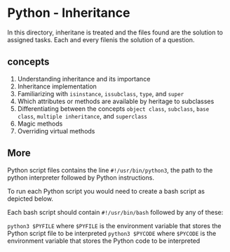 # Python - Inheritance
In this directory, inheritane is treated and the files found are the solution to assigned tasks. Each and every filenis the solution of a question.

## concepts
1. Understanding inheritance and its importance
2. Inheritance implementation
3. Familiarizing with `isinstance`, `issubclass`, `type`, and `super`
4. Which attributes or methods are available by heritage to subclasses
5. Differentiating between the concepts `object class`, `subclass`, `base class`, `multiple inheritance`, and `superclass`
6. Magic methods
7. Overriding virtual methods


## More
Python script files contains the line `#!/usr/bin/python3`, the path to the python interpreter followed by Python instructions.

To run each Python script you would need to create a bash script as depicted below.

Each bash script should contain `#!/usr/bin/bash` followed by any of these:

`python3 $PYFILE` where `$PYFILE` is the environment variable that stores the Python script file to be interpreted
`python3 $PYCODE` where `$PYCODE` is the environment variable that stores the Python code to be interpreted

